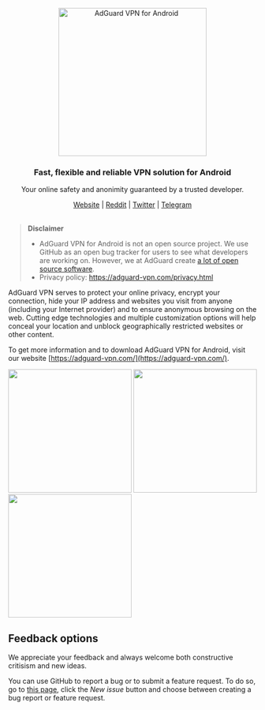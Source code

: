 <p align="center">
  <img src="https://cdn.adguard.com/public/Adguard/Common/Logos/vpn_logo_a.svg" width="300px" alt="AdGuard VPN for Android" />
</p>

<h3 align="center">Fast, flexible and reliable VPN solution for Android</h3>

<p align="center">
  Your online safety and anonimity guaranteed by a trusted developer.
</p>

<p align="center">
    <a href="https://adguard-vpn.com/">Website</a> |
    <a href="https://reddit.com/r/Adguard">Reddit</a> |
    <a href="https://twitter.com/AdGuard">Twitter</a> |
    <a href="https://t.me/adguard_en">Telegram</a>
    <br /><br />
</p>

> **Disclaimer**
> * AdGuard VPN for Android is not an open source project. We use GitHub as an open bug tracker for users to see what developers are working on. However, we at AdGuard create [a lot of open source software](https://github.com/search?o=desc&q=topic%3Aopen-source+org%3AAdguardTeam+fork%3Atrue&s=stars&type=Repositories).
> * Privacy policy: https://adguard-vpn.com/privacy.html

AdGuard VPN serves to protect your online privacy, encrypt your connection, hide your IP address and websites you visit from anyone (including your Internet provider) and to ensure anonymous browsing on the web. Cutting edge technologies and multiple customization options will help conceal your location and unblock geographically restricted websites or other content.

To get more information and to download AdGuard VPN for Android, visit our website [https://adguard-vpn.com/](https://adguard-vpn.com/).

<image src="https://cdn.adguard.com/public/Adguard/screenshots/vpn-android/vpn1.png" width="250"> <image src="https://cdn.adguard.com/public/Adguard/screenshots/vpn-android/vpn2.png" width="250"> <image src="https://cdn.adguard.com/public/Adguard/screenshots/vpn-android/vpn3.png" width="250">

<a id="feedback"></a>

## Feedback options

We appreciate your feedback and always welcome both constructive critisism and new ideas.

You can use GitHub to report a bug or to submit a feature request. To do so, go to [this page](https://github.com/AdguardTeam/AdguardVPNAndroid/issues), click the _New issue_ button and choose between creating a bug report or feature request.
